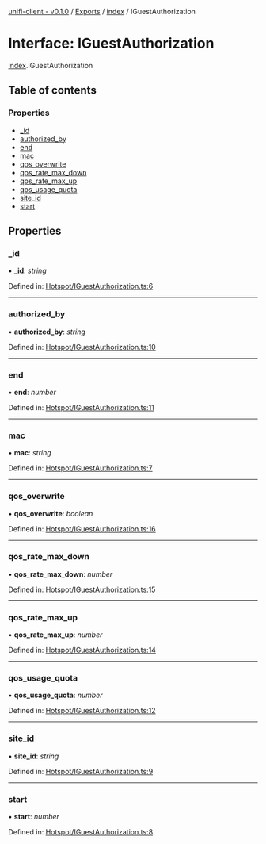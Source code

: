 [unifi-client - v0.1.0](../README.md) / [Exports](../modules.md) / [index](../modules/index.md) / IGuestAuthorization

# Interface: IGuestAuthorization

[index](../modules/index.md).IGuestAuthorization

## Table of contents

### Properties

- [\_id](index.iguestauthorization.md#_id)
- [authorized\_by](index.iguestauthorization.md#authorized_by)
- [end](index.iguestauthorization.md#end)
- [mac](index.iguestauthorization.md#mac)
- [qos\_overwrite](index.iguestauthorization.md#qos_overwrite)
- [qos\_rate\_max\_down](index.iguestauthorization.md#qos_rate_max_down)
- [qos\_rate\_max\_up](index.iguestauthorization.md#qos_rate_max_up)
- [qos\_usage\_quota](index.iguestauthorization.md#qos_usage_quota)
- [site\_id](index.iguestauthorization.md#site_id)
- [start](index.iguestauthorization.md#start)

## Properties

### \_id

• **\_id**: *string*

Defined in: [Hotspot/IGuestAuthorization.ts:6](https://github.com/thib3113/unifi-client/blob/a5b15ed/src/Hotspot/IGuestAuthorization.ts#L6)

___

### authorized\_by

• **authorized\_by**: *string*

Defined in: [Hotspot/IGuestAuthorization.ts:10](https://github.com/thib3113/unifi-client/blob/a5b15ed/src/Hotspot/IGuestAuthorization.ts#L10)

___

### end

• **end**: *number*

Defined in: [Hotspot/IGuestAuthorization.ts:11](https://github.com/thib3113/unifi-client/blob/a5b15ed/src/Hotspot/IGuestAuthorization.ts#L11)

___

### mac

• **mac**: *string*

Defined in: [Hotspot/IGuestAuthorization.ts:7](https://github.com/thib3113/unifi-client/blob/a5b15ed/src/Hotspot/IGuestAuthorization.ts#L7)

___

### qos\_overwrite

• **qos\_overwrite**: *boolean*

Defined in: [Hotspot/IGuestAuthorization.ts:16](https://github.com/thib3113/unifi-client/blob/a5b15ed/src/Hotspot/IGuestAuthorization.ts#L16)

___

### qos\_rate\_max\_down

• **qos\_rate\_max\_down**: *number*

Defined in: [Hotspot/IGuestAuthorization.ts:15](https://github.com/thib3113/unifi-client/blob/a5b15ed/src/Hotspot/IGuestAuthorization.ts#L15)

___

### qos\_rate\_max\_up

• **qos\_rate\_max\_up**: *number*

Defined in: [Hotspot/IGuestAuthorization.ts:14](https://github.com/thib3113/unifi-client/blob/a5b15ed/src/Hotspot/IGuestAuthorization.ts#L14)

___

### qos\_usage\_quota

• **qos\_usage\_quota**: *number*

Defined in: [Hotspot/IGuestAuthorization.ts:12](https://github.com/thib3113/unifi-client/blob/a5b15ed/src/Hotspot/IGuestAuthorization.ts#L12)

___

### site\_id

• **site\_id**: *string*

Defined in: [Hotspot/IGuestAuthorization.ts:9](https://github.com/thib3113/unifi-client/blob/a5b15ed/src/Hotspot/IGuestAuthorization.ts#L9)

___

### start

• **start**: *number*

Defined in: [Hotspot/IGuestAuthorization.ts:8](https://github.com/thib3113/unifi-client/blob/a5b15ed/src/Hotspot/IGuestAuthorization.ts#L8)
